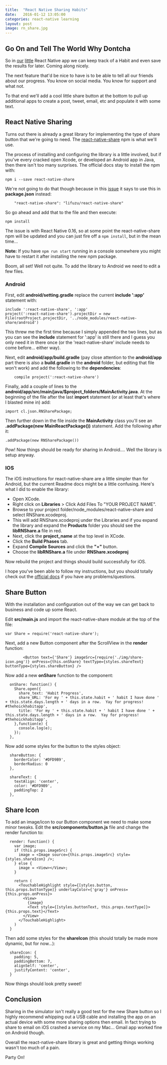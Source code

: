 ```yaml
---
title:  "React Native Sharing Habits"
date:   2016-01-12 13:05:00
categories: react-native learning
layout: post
image: rn_share.jpg
---
```


## Go On and Tell The World Why Dontcha

So in [our](http://devblog.thehoick.com/react-native/learning/2016/01/05/react-native-habit-app.html) [little](http://devblog.thehoick.com/react-native/learning/2016/01/07/react-native-saving-habits.html) React Native app we can keep track of a Habit and even save the results for later.  Coming along nicely.  

The next feature that'd be nice to have is to be able to tell all our friends about our progress.  You know on social media.  You know for support and what not.

To that end we'll add a cool little share button at the bottom to pull up additional apps to create a post, tweet, email, etc and populate it with some text.

<!--more-->

## React Native Sharing

Turns out there is already a great library for implementing the type of share button that we're going to need.  The [react-native-share](https://github.com/EstebanFuentealba/react-native-share) npm is what we'll use.

The process of installing and configuring the library is a little involved, but if you've every cracked open Xcode, or developed an Android app in Java, then there isn't too many surprises.  The official docs stay to install the npm with:

```
npm i --save react-native-share
```

We're not going to do that though because in this [issue](https://github.com/EstebanFuentealba/react-native-share/issues/6) it says to use this in **package.json** instead:

```
    "react-native-share": "lifuzu/react-native-share"
```

So go ahead and add that to the file and then execute:

```
npm install
```

The issue is with React Native 0.16, so at some point the react-native-share npm will be updated and you can just fire off a ```npm install```, but in the mean time…

**Note:** If you have ```npm run start``` running in a console somewhere you might have to restart it after installing the new npm package.

Boom, all set!  Well not quite.  To add the library to Android we need to edit a few files.

### Android

First, edit **android/setting.gradle** replace the current **include ':app'** statement with:

```
include ':react-native-share', ':app'
project(':react-native-share').projectDir = new File(rootProject.projectDir, '../node_modules/react-native-share/android')
```

This threw me the first time because I simply appended the two lines, but as you can see the **include** statement for ':app' is still there and I guess you only need it in there once (or the 'react-native-share' include needs to come before… either way).

Next, edit **android/app/build.gradle** (pay close attention to the **android/app** part there is also a **build.gradle** in the **android** folder, but editing that file won't work) and add the following to the **dependencies**:

```
    compile project(':react-native-share')
```

Finally, add a couple of lines to the **android/app/src/main/java/$project_folders/MainActivity.java**.  At the beginning of the file after the last **import** statement (or at least that's where I blasted mine in) add:

```
import cl.json.RNSharePackage;
```

Then further down in the file inside the **MainActivity** class you'll see an **.addPackage(new MainReactPackage())** statement.  Add the following after it:

```
.addPackage(new RNSharePackage())
```

Pow! Now things should be ready for sharing in Android…. Well the library is setup anyway.

### IOS

The iOS instructions for react-native-share are a little simpler than for Android, but the current Readme docs might be a little confusing.  Here's what I did to enable the library:

* Open XCode.
* Right click on **Libraries** > Click Add Files To "YOUR PROJECT NAME".
* Browse to your project folder/node_modules/react-native-share and select RNShare.xcodeproj.
* This will add RNShare.xcodeproj under the Libraries and if you expand the library and expand the **Products** folder you should see the **libRNShare.a** file in red.
* Next, click the **project_name** at the top level in XCode.
* Click the **Build Phases** tab.
* Expand **Compile Sources** and click the **"+"** button.
* Choose the **libRNShare.a** file under **RNShare.xcodeproj**

Now rebuild the project and things should build successfully for iOS.

I hope you've been able to follow my instructions, but you should totally check out the [official docs](https://github.com/EstebanFuentealba/react-native-share) if you have any problems/questions.

## Share Button

With the installation and configuration out of the way we can get back to business and code up some React.  

Edit **src/main.js** and import the react-native-share module at the top of the file:

```
var Share = require('react-native-share');
```

Next, add a new Button component after the ScrollView in the **render** function:

```
        <Button text={'Share'} imageSrc={require('./img/share-icon.png')} onPress={this.onShare} textType={styles.shareText} buttonType={styles.shareButton} />
```

Now add a new **onShare** function to the component:

```
  onShare: function() {
    Share.open({
      share_text: 'Habit Progress',
      share_URL: 'For my ' + this.state.habit + ' habit I have done ' + this.state.days.length + ' days in a row.  Yay for progress! #thehoickhabitapp',
      title: 'For my ' + this.state.habit + ' habit I have done ' + this.state.days.length + ' days in a row.  Yay for progress! #thehoickhabitapp',
    },function(e) {
      console.log(e);
    });
  },
```

Now add some styles for the button to the styles object:

```
  shareButton: {
    borderColor: '#DFD9B9',
    borderRadius: 0
  },

  shareText: {
    textAlign: 'center',
    color: '#DFD9B9',
    paddingTop: 2
  },
```

## Share Icon

To add an image/icon to our Button component we need to make some minor tweaks.  Edit the **src/components/button.js** file and change the render function to:

```
  render: function() {
    var image;
    if (this.props.imageSrc) {
      image = <Image source={this.props.imageSrc} style={styles.shareIcon} />;
    } else {
      image = <View></View>;
    }

    return (
      <TouchableHighlight style={[styles.button, this.props.buttonType]} underlayColor={'gray'} onPress={this.props.onPress}>
        <View>
          {image}
          <Text style={[styles.buttonText, this.props.textType]}>{this.props.text}</Text>
        </View>
      </TouchableHighlight>
    )
  }
```

Then add some styles for the **shareIcon** (this should totally be made more dynamic, but for now…):

```
  shareIcon: {
    padding: 5,
    paddingBottom: 7,
    alignSelf: 'center',
    justifyContent: 'center',
  }
```

Now things should look pretty sweet!

## Conclusion

Sharing in the simulator isn't really a good test for the new Share button so I highly recommend whipping out a USB cable and installing the app on an actual device with some more sharing options then email.  In fact trying to share to email on iOS crashed a service on my Mac… Gmail app worked fine on Android though.

Overall the react-native-share library is great and getting things working wasn't too much of a pain.

Party On!
